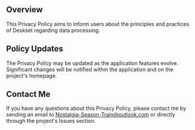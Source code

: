 ## Overview
This Privacy Policy aims to inform users about the principles and practices of Deskset regarding data processing.
<!-- It outlines how data collection, usage, and storage are managed, and how user rights are protected in compliance with relevant laws and regulations. -->


## Policy Updates
The Privacy Policy may be updated as the application features evolve. Significant changes will be notified within the application and on the project's homepage.
<!-- It is recommended to review this policy periodically to stay informed about any updates. -->


## Contact Me
If you have any questions about this Privacy Policy, please contact me by sending an email to Nostalgia-Season-Train@outlook.com or directly through the project's Issues section.
